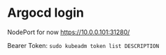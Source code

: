 # Argocd login

NodePort for now
<https://10.0.0.101:31280/>

Bearer Token: `sudo kubeadm token list DESCRIPTION`
